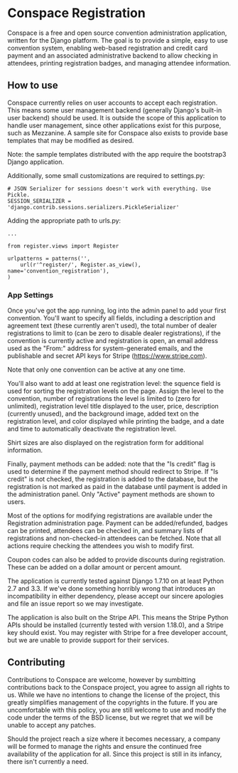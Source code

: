 # Conspace Registration

Conspace is a free and open source convention administration application,
written for the Django platform.  The goal is to provide a simple, easy
to use convention system, enabling web-based registration and credit card
payment and an associated administrative backend to allow checking in
attendees, printing registration badges, and managing attendee
information.

## How to use

Conspace currently relies on user accounts to accept each registration.
This means some user management backend (generally Django's built-in
user backend) should be used.  It is outside the scope of this
application to handle user management, since other applications
exist for this purpose, such as Mezzanine.  A sample site for Conspace
also exists to provide base templates that may be modified as desired.

Note: the sample templates distributed with the app require the bootstrap3
Django application.

Additionally, some small customizations are required to settings.py:
```
# JSON Serializer for sessions doesn't work with everything. Use Pickle.
SESSION_SERIALIZER = 'django.contrib.sessions.serializers.PickleSerializer'
```

Adding the appropriate path to urls.py:
```
...

from register.views import Register

urlpatterns = patterns('',
    url(r'^register/', Register.as_view(), name='convention_registration'),
)
```

### App Settings

Once you've got the app running, log into the admin panel to add your first
convention.  You'll want to specify all fields, including a description and
agreement text (these currently aren't used), the total number of dealer
registrations to limit to (can be zero to disable dealer registrations),
if the convention is currently active and registration is open, an email
address used as the "From:" address for system-generated emails, and the
publishable and secret API keys for Stripe (https://www.stripe.com).

Note that only one convention can be active at any one time.

You'll also want to add at least one registration level: the squence field
is used for sorting the registration levels on the page.  Assign the level
to the convention, number of registrations the level is limited to (zero
for unlimited), registration level title displayed to the user, price,
description (currently unused), and the background image, added text on
the registration level, and color displayed while printing the badge, and
a date and time to automatically deactivate the registration level.

Shirt sizes are also displayed on the registration form for additional
information.

Finally, payment methods can be added: note that the "Is credit" flag
is used to determine if the payment method should redirect to Stripe.  If
"Is credit" is not checked, the registration is added to the database,
but the registration is not marked as paid in the database until payment
is added in the administration panel.  Only "Active" payment methods are
shown to users.

Most of the options for modifying registrations are available under the
Registration administration page.  Payment can be added/refunded,
badges can be printed, attendees can be checked in, and summary lists
of registrations and non-checked-in attendees can be fetched.  Note that
all actions require checking the attendees you wish to modify first.

Coupon codes can also be added to provide discounts during registration.
These can be added on a dollar amount or percent amount.

The application is currently tested against Django 1.7.10 on at least
Python 2.7 and 3.3.  If we've done something horribly wrong that
introduces an incompatibility in either dependency, please accept our
sincere apologies and file an issue report so we may investigate.

The application is also built on the Stripe API.  This means the
Stripe Python APIs should be installed (currently tested with
version 1.18.0), and a Stripe key should exist.  You may register
with Stripe for a free developer account, but we are unable to provide
support for their services.

## Contributing

Contributions to Conspace are welcome, however by sumbitting
contributions back to the Conspace project, you agree to assign all
rights to us.  While we have no intentions to change the license
of the project, this greatly simplifies management of the copyrights
in the future.  If you are uncomfortable with this policy, you are
still welcome to use and modify the code under the terms of the BSD
license, but we regret that we will be unable to accept any patches.

Should the project reach a size where it becomes necessary, a company
will be formed to manage the rights and ensure the continued free
availability of the application for all.  Since this project is still
in its infancy, there isn't currently a need.
